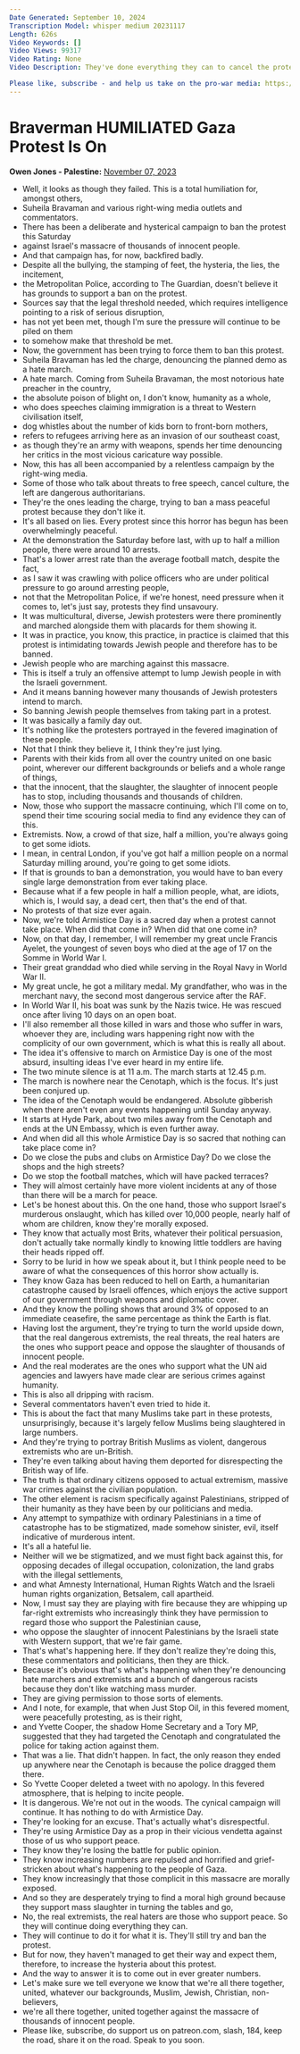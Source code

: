 ```yaml
---
Date Generated: September 10, 2024
Transcription Model: whisper medium 20231117
Length: 626s
Video Keywords: []
Video Views: 99317
Video Rating: None
Video Description: They've done everything they can to cancel the protest - and so far, it's backfired. The Met can't find an excuse to ban it. But this tawdry episode tells us so much - and it is not good.

Please like, subscribe - and help us take on the pro-war media: https://www.patreon.com/owenjones84
---
```


# Braverman HUMILIATED Gaza Protest Is On
**Owen Jones - Palestine:** [November 07, 2023](https://www.youtube.com/watch?v=gHZwli7i4zU)
*  Well, it looks as though they failed. This is a total humiliation for, amongst others,
*  Suheila Bravaman and various right-wing media outlets and commentators.
*  There has been a deliberate and hysterical campaign to ban the protest this Saturday
*  against Israel's massacre of thousands of innocent people.
*  And that campaign has, for now, backfired badly.
*  Despite all the bullying, the stamping of feet, the hysteria, the lies, the incitement,
*  the Metropolitan Police, according to The Guardian, doesn't believe it has grounds to support a ban on the protest.
*  Sources say that the legal threshold needed, which requires intelligence pointing to a risk of serious disruption,
*  has not yet been met, though I'm sure the pressure will continue to be piled on them
*  to somehow make that threshold be met.
*  Now, the government has been trying to force them to ban this protest.
*  Suheila Bravaman has led the charge, denouncing the planned demo as a hate march.
*  A hate march. Coming from Suheila Bravaman, the most notorious hate preacher in the country,
*  the absolute poison of blight on, I don't know, humanity as a whole,
*  who does speeches claiming immigration is a threat to Western civilisation itself,
*  dog whistles about the number of kids born to front-born mothers,
*  refers to refugees arriving here as an invasion of our southeast coast,
*  as though they're an army with weapons, spends her time denouncing her critics in the most vicious caricature way possible.
*  Now, this has all been accompanied by a relentless campaign by the right-wing media.
*  Some of those who talk about threats to free speech, cancel culture, the left are dangerous authoritarians.
*  They're the ones leading the charge, trying to ban a mass peaceful protest because they don't like it.
*  It's all based on lies. Every protest since this horror has begun has been overwhelmingly peaceful.
*  At the demonstration the Saturday before last, with up to half a million people, there were around 10 arrests.
*  That's a lower arrest rate than the average football match, despite the fact,
*  as I saw it was crawling with police officers who are under political pressure to go around arresting people,
*  not that the Metropolitan Police, if we're honest, need pressure when it comes to, let's just say, protests they find unsavoury.
*  It was multicultural, diverse, Jewish protesters were there prominently and marched alongside them with placards for them showing it.
*  It was in practice, you know, this practice, in practice is claimed that this protest is intimidating towards Jewish people and therefore has to be banned.
*  Jewish people who are marching against this massacre.
*  This is itself a truly an offensive attempt to lump Jewish people in with the Israeli government.
*  And it means banning however many thousands of Jewish protesters intend to march.
*  So banning Jewish people themselves from taking part in a protest.
*  It was basically a family day out.
*  It's nothing like the protesters portrayed in the fevered imagination of these people.
*  Not that I think they believe it, I think they're just lying.
*  Parents with their kids from all over the country united on one basic point, wherever our different backgrounds or beliefs and a whole range of things,
*  that the innocent, that the slaughter, the slaughter of innocent people has to stop, including thousands and thousands of children.
*  Now, those who support the massacre continuing, which I'll come on to, spend their time scouring social media to find any evidence they can of this.
*  Extremists. Now, a crowd of that size, half a million, you're always going to get some idiots.
*  I mean, in central London, if you've got half a million people on a normal Saturday milling around, you're going to get some idiots.
*  If that is grounds to ban a demonstration, you would have to ban every single large demonstration from ever taking place.
*  Because what if a few people in half a million people, what, are idiots, which is, I would say, a dead cert, then that's the end of that.
*  No protests of that size ever again.
*  Now, we're told Armistice Day is a sacred day when a protest cannot take place. When did that come in? When did that one come in?
*  Now, on that day, I remember, I will remember my great uncle Francis Ayelet, the youngest of seven boys who died at the age of 17 on the Somme in World War I.
*  Their great granddad who died while serving in the Royal Navy in World War II.
*  My great uncle, he got a military medal. My grandfather, who was in the merchant navy, the second most dangerous service after the RAF.
*  In World War II, his boat was sunk by the Nazis twice. He was rescued once after living 10 days on an open boat.
*  I'll also remember all those killed in wars and those who suffer in wars, whoever they are, including wars happening right now with the complicity of our own government, which is what this is really all about.
*  The idea it's offensive to march on Armistice Day is one of the most absurd, insulting ideas I've ever heard in my entire life.
*  The two minute silence is at 11 a.m. The march starts at 12.45 p.m.
*  The march is nowhere near the Cenotaph, which is the focus. It's just been conjured up.
*  The idea of the Cenotaph would be endangered. Absolute gibberish when there aren't even any events happening until Sunday anyway.
*  It starts at Hyde Park, about two miles away from the Cenotaph and ends at the UN Embassy, which is even further away.
*  And when did all this whole Armistice Day is so sacred that nothing can take place come in?
*  Do we close the pubs and clubs on Armistice Day? Do we close the shops and the high streets?
*  Do we stop the football matches, which will have packed terraces?
*  They will almost certainly have more violent incidents at any of those than there will be a march for peace.
*  Let's be honest about this. On the one hand, those who support Israel's murderous onslaught, which has killed over 10,000 people, nearly half of whom are children, know they're morally exposed.
*  They know that actually most Brits, whatever their political persuasion, don't actually take normally kindly to knowing little toddlers are having their heads ripped off.
*  Sorry to be lurid in how we speak about it, but I think people need to be aware of what the consequences of this horror show actually is.
*  They know Gaza has been reduced to hell on Earth, a humanitarian catastrophe caused by Israeli offences, which enjoys the active support of our government through weapons and diplomatic cover.
*  And they know the polling shows that around 3% of opposed to an immediate ceasefire, the same percentage as think the Earth is flat.
*  Having lost the argument, they're trying to turn the world upside down, that the real dangerous extremists, the real threats, the real haters are the ones who support peace and oppose the slaughter of thousands of innocent people.
*  And the real moderates are the ones who support what the UN aid agencies and lawyers have made clear are serious crimes against humanity.
*  This is also all dripping with racism.
*  Several commentators haven't even tried to hide it.
*  This is about the fact that many Muslims take part in these protests, unsurprisingly, because it's largely fellow Muslims being slaughtered in large numbers.
*  And they're trying to portray British Muslims as violent, dangerous extremists who are un-British.
*  They're even talking about having them deported for disrespecting the British way of life.
*  The truth is that ordinary citizens opposed to actual extremism, massive war crimes against the civilian population.
*  The other element is racism specifically against Palestinians, stripped of their humanity as they have been by our politicians and media.
*  Any attempt to sympathize with ordinary Palestinians in a time of catastrophe has to be stigmatized, made somehow sinister, evil, itself indicative of murderous intent.
*  It's all a hateful lie.
*  Neither will we be stigmatized, and we must fight back against this, for opposing decades of illegal occupation, colonization, the land grabs with the illegal settlements,
*  and what Amnesty International, Human Rights Watch and the Israeli human rights organization, Betsalem, call apartheid.
*  Now, I must say they are playing with fire because they are whipping up far-right extremists who increasingly think they have permission to regard those who support the Palestinian cause,
*  who oppose the slaughter of innocent Palestinians by the Israeli state with Western support, that we're fair game.
*  That's what's happening here. If they don't realize they're doing this, these commentators and politicians, then they are thick.
*  Because it's obvious that's what's happening when they're denouncing hate marchers and extremists and a bunch of dangerous racists because they don't like watching mass murder.
*  They are giving permission to those sorts of elements.
*  And I note, for example, that when Just Stop Oil, in this fevered moment, were peacefully protesting, as is their right,
*  and Yvette Cooper, the shadow Home Secretary and a Tory MP, suggested that they had targeted the Cenotaph and congratulated the police for taking action against them.
*  That was a lie. That didn't happen. In fact, the only reason they ended up anywhere near the Cenotaph is because the police dragged them there.
*  So Yvette Cooper deleted a tweet with no apology. In this fevered atmosphere, that is helping to incite people.
*  It is dangerous. We're not out in the woods. The cynical campaign will continue. It has nothing to do with Armistice Day.
*  They're looking for an excuse. That's actually what's disrespectful.
*  They're using Armistice Day as a prop in their vicious vendetta against those of us who support peace.
*  They know they're losing the battle for public opinion.
*  They know increasing numbers are repulsed and horrified and grief-stricken about what's happening to the people of Gaza.
*  They know increasingly that those complicit in this massacre are morally exposed.
*  And so they are desperately trying to find a moral high ground because they support mass slaughter in turning the tables and go,
*  No, the real extremists, the real haters are those who support peace. So they will continue doing everything they can.
*  They will continue to do it for what it is. They'll still try and ban the protest.
*  But for now, they haven't managed to get their way and expect them, therefore, to increase the hysteria about this protest.
*  And the way to answer it is to come out in ever greater numbers.
*  Let's make sure we tell everyone we know that we're all there together, united, whatever our backgrounds, Muslim, Jewish, Christian, non-believers,
*  we're all there together, united together against the massacre of thousands of innocent people.
*  Please like, subscribe, do support us on patreon.com, slash, 184, keep the road, share it on the road. Speak to you soon.
